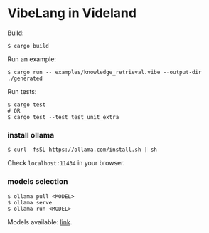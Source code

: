 # VibeLang in Videland
Build:
```
$ cargo build
```
Run an example:
```
$ cargo run -- examples/knowledge_retrieval.vibe --output-dir ./generated
```
Run tests:
```
$ cargo test
# OR
$ cargo test --test test_unit_extra
```


### install ollama

```
$ curl -fsSL https://ollama.com/install.sh | sh
```
Check `localhost:11434` in your browser.

### models selection

```
$ ollama pull <MODEL>
$ ollama serve
$ ollama run <MODEL>
```
Models available: [link](https://ollama.com/library).